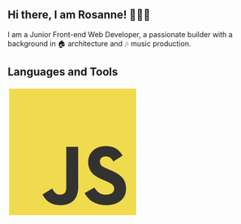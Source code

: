 ## Hi there, I am Rosanne! 👩🏼‍💻
I am a Junior Front-end Web Developer, a passionate builder with a 
background in 🏠 architecture and 🎶 music production.

## Languages and Tools

![JavaScript](https://raw.githubusercontent.com/devicons/devicon/master/icons/javascript/javascript-original.svg)
